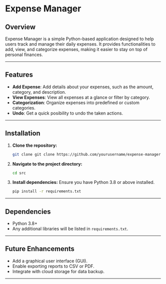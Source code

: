 # Expense Manager

## Overview
Expense Manager is a simple Python-based application designed to help users track and manage their daily expenses. It provides functionalities to add, view, and categorize expenses, making it easier to stay on top of personal finances.

---

## Features
- **Add Expense**: Add details about your expenses, such as the amount, category, and description.
- **View Expenses**: View all expenses at a glance or filter by category.
- **Categorization**: Organize expenses into predefined or custom categories.
- **Undo**: Get a quick posibility to undo the taken actions.

---

## Installation
1. **Clone the repository:**
   ```bash
   git clone git clone https://github.com/yourusername/expense-manager.git
   ```

2. **Navigate to the project directory:**
   ```bash
   cd src
   ```

3. **Install dependencies:**
   Ensure you have Python 3.8 or above installed.
   ```bash
   pip install -r requirements.txt
   ```

---


## Dependencies
- Python 3.8+
- Any additional libraries will be listed in `requirements.txt`.

---

## Future Enhancements
- Add a graphical user interface (GUI).
- Enable exporting reports to CSV or PDF.
- Integrate with cloud storage for data backup.

---

